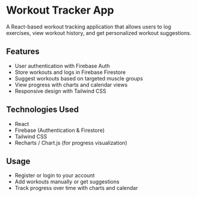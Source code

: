 # Workout Tracker App

A React-based workout tracking application that allows users to log exercises, view workout history, and get personalized workout suggestions.

## Features

- User authentication with Firebase Auth  
- Store workouts and logs in Firebase Firestore  
- Suggest workouts based on targeted muscle groups  
- View progress with charts and calendar views  
- Responsive design with Tailwind CSS  

## Technologies Used

- React  
- Firebase (Authentication & Firestore)  
- Tailwind CSS  
- Recharts / Chart.js (for progress visualization)  


## Usage

- Register or login to your account  
- Add workouts manually or get suggestions  
- Track progress over time with charts and calendar  



